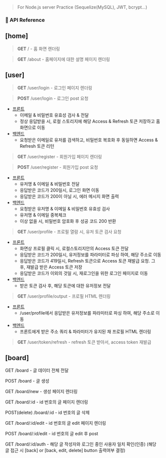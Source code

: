 > For Node.js server Practice (Sequelize(MySQL), JWT, bcrypt...)

### 📝 API Reference
## [home]

>**GET** / - 홈 화면 렌더링

>**GET** /about - 홈페이지에 대한 설명 페이지 렌더링

## [user]

>**GET** /user/login - 로그인 페이지 렌더링

>**POST** /user/login - 로그인 post 요청
+ [프론트](./FrontEnd/public/js/user/login.js)
  + 이메일 & 비밀번호 유효성 검사 & 전달
  + 정상 응답받을 시, 로컬 스토리지에 해당 Access & Refresh 토큰 저장하고 홈 화면으로 이동
+ [백엔드](./BackEnd/src/controllers/user/service.js)
  + 요청받은 이메일로 유저를 검색하고, 비밀번호 복호화 후 동일하면 Access & Refresh 토큰 리턴

>**GET** /user/register - 회원가입 페이지 렌더링

>**POST** /user/register - 회원가입 post 요청
+ [프론트](./FrontEnd/public/js/user/register.js)
  + 유저명 & 이메일 & 비밀번호 전달
  + 응답받은 코드가 200일시, 로그인 화면 이동
  + 응답받은 코드가 200이 아닐 시, 에러 메시지 화면 출력
+ [백엔드](./BackEnd/src/controllers/user/service.js)
  + 요청받은 유저명 & 이메일 & 비밀번호 유효성 검사
  + 유저명 & 이메일 중복체크
  + 이상 없을 시, 비밀번호 암호화 후 성공 코드 200 반환

>**GET** /user/profile - 프로필 열람 시, 유저 토큰 검사 요청
+ [프론트](./FrontEnd/public/js/index.js)
  + 화면상 프로필 클릭 시, 로컬스토리지안의 Access 토큰 전달
  + 응답받은 코드가 200일시, 유저정보를 파라미터로 파싱 하여, 해당 주소로 이동
  + 응답받은 코드가 419일시, Refresh 토큰으로 Access 토큰 재발급 요청. 그 후, 재발급 받은 Access 토큰 저장
  + 응답받은 코드가 이외의 것일 시, 재로그인을 위한 로그인 페이지로 이동
+ [백엔드](./BackEnd/src/controllers/user/service.js)
  + 받은 토큰 검사 후, 해당 토큰에 대한 유저정보 전달

>**GET** /user/profile/output - 프로필 HTML 렌더링
+ [프론트](./FrontEnd/public/js/index.js)
  + /user/profile에서 응답받은 유저정보를 파라미터로 파싱 하여, 해당 주소로 이동
+ [백엔드](./BackEnd/src/controllers/user/service.js)
  + 프론트에게 받은 주소 쿼리 & 파라미터가 유지된 채 프로필 HTML 렌더링

>**GET** /user/token/refresh - refresh 토큰 받아서, access token 재발급

## [board]

GET /board - 글 데이터 전체 전달

POST /board - 글 생성

GET /board/new - 생성 페이지 렌더링

GET /board/:id - id 번호의 글 페이지 렌더링

POST(delete) /board/:id - id 번호의 글 삭제

GET /board/:id/edit - id 번호의 글 edit 페이지 렌더링

POST /board/:id/edit - id 번호의 글 edit 후 post

GET /board/:id/auth - 해당 글 작성자와 로그인 중인 사용자 일치 확인(인증)
(해당 글 접근 시 [back] or [back, edit, delete] button 출력여부 결정)
